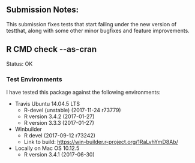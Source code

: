 ## Submission Notes:

This submission fixes tests that start
failing under the new version of testthat,
along with some other minor bugfixes and
feature improvements.

## R CMD check --as-cran

Status: OK

### Test Environments

I have tested this package against the following
environments:

* Travis Ubuntu 14.04.5 LTS
    * R-devel (unstable) (2017-11-24 r73779)
    * R version 3.4.2 (2017-01-27)
    * R version 3.3.3 (2017-01-27)
* Winbuilder
    * R devel (2017-09-12 r73242)
    * Link to build: https://win-builder.r-project.org/1RaLvhYmD8Ab/
* Locally on Mac OS 10.12.5
    * R version 3.4.1 (2017-06-30)


